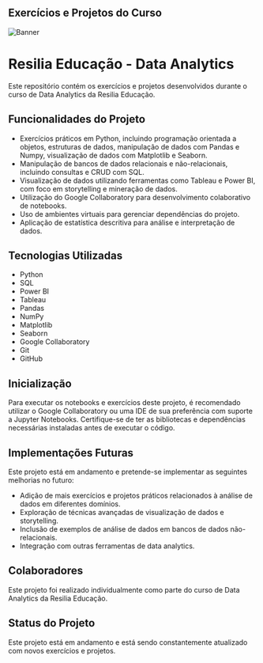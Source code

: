 ## Exercícios e Projetos do Curso
![Banner](cursoanalistadedados/img.jpg)

# Resilia Educação - Data Analytics

Este repositório contém os exercícios e projetos desenvolvidos durante o curso de Data Analytics da Resilia Educação.

## Funcionalidades do Projeto

- Exercícios práticos em Python, incluindo programação orientada a objetos, estruturas de dados, manipulação de dados com Pandas e Numpy, visualização de dados com Matplotlib e Seaborn.
- Manipulação de bancos de dados relacionais e não-relacionais, incluindo consultas e CRUD com SQL.
- Visualização de dados utilizando ferramentas como Tableau e Power BI, com foco em storytelling e mineração de dados.
- Utilização do Google Collaboratory para desenvolvimento colaborativo de notebooks.
- Uso de ambientes virtuais para gerenciar dependências do projeto.
- Aplicação de estatística descritiva para análise e interpretação de dados.

## Tecnologias Utilizadas

- Python
- SQL
- Power BI
- Tableau
- Pandas
- NumPy
- Matplotlib
- Seaborn
- Google Collaboratory
- Git
- GitHub

## Inicialização

Para executar os notebooks e exercícios deste projeto, é recomendado utilizar o Google Collaboratory ou uma IDE de sua preferência com suporte a Jupyter Notebooks. Certifique-se de ter as bibliotecas e dependências necessárias instaladas antes de executar o código.

## Implementações Futuras

Este projeto está em andamento e pretende-se implementar as seguintes melhorias no futuro:

- Adição de mais exercícios e projetos práticos relacionados à análise de dados em diferentes domínios.
- Exploração de técnicas avançadas de visualização de dados e storytelling.
- Inclusão de exemplos de análise de dados em bancos de dados não-relacionais.
- Integração com outras ferramentas de data analytics.

## Colaboradores

Este projeto foi realizado individualmente como parte do curso de Data Analytics da Resilia Educação.

## Status do Projeto

Este projeto está em andamento e está sendo constantemente atualizado com novos exercícios e projetos.
